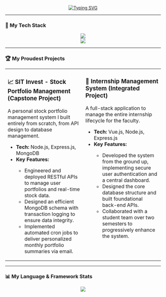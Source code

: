 <div align="center">
  <a href="https://github.com/PiyakornP">
    <img src="https://readme-typing-svg.herokuapp.com?font=Fira+Code&size=35&pause=1000&color=3399FF&center=true&vCenter=true&width=500&lines=Hi+there%2C+I'm+Piyakorn+%F0%9F%91%8B;A+Passionate+Back-End+Developer" alt="Typing SVG" />
  </a>
</div>

---

### 🚀 **My Tech Stack**

<p align="center">
  <a href="https://skillicons.dev">
    <img src="https://skillicons.dev/icons?i=java,spring,nodejs,express,javascript,typescript,vue,react,tailwind,html,css" />
    <br>
    <img src="https://skillicons.dev/icons?i=mysql,mongodb,docker,git,github,postman,vscode,idea" />
  </a>
</p>

---

### 🏆 **My Proudest Projects**

<table width="100%">
<tr>
<td width="50%" valign="top">
  <h3>📈 SIT Invest - Stock Portfolio Management (Capstone Project)</h3>
  <p>A personal stock portfolio management system I built entirely from scratch, from API design to database management.</p>
  <ul>
    <li><strong>Tech:</strong> Node.js, Express.js, MongoDB</li>
    <li><strong>Key Features:</strong></li>
    <ul>
      <li>Engineered and deployed RESTful APIs to manage user portfolios and real-time stock data.</li>
      <li>Designed an efficient MongoDB schema with transaction logging to ensure data integrity.</li>
      <li>Implemented automated cron jobs to deliver personalized monthly portfolio summaries via email.</li>
    </ul>
  </ul>
</td>
<td width="50%" valign="top">
  <h3>🏢 Internship Management System (Integrated Project)</h3>
  <p>A full-stack application to manage the entire internship lifecycle for the faculty.</p>
  <ul>
    <li><strong>Tech:</strong> Vue.js, Node.js, Express.js</li>
    <li><strong>Key Features:</strong></li>
    <ul>
        <li>Developed the system from the ground up, implementing secure user authentication and a central dashboard.</li>
        <li>Designed the core database structure and built foundational back-end APIs.</li>
        <li>Collaborated with a student team over two semesters to progressively enhance the system.</li>
    </ul>
  </ul>
</td>
</tr>
</table>

---

### 📊 My Language & Framework Stats

<p align="center">
  <a href="https://github.com/anuraghazra/github-readme-stats">
    <img align="center" src="https://github-readme-stats.vercel.app/api/top-langs/?username=PiyakornP&layout=pie&theme=tokyonight&hide_border=true" />
  </a>
</p>
